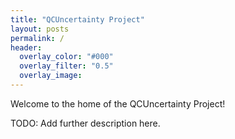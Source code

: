 ```yaml
---
title: "QCUncertainty Project"
layout: posts
permalink: /
header:
  overlay_color: "#000"
  overlay_filter: "0.5"
  overlay_image: 
---
```


Welcome to the home of the QCUncertainty Project!

TODO: Add further description here.